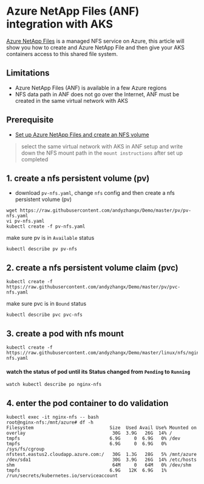 # Azure NetApp Files (ANF) integration with AKS
[Azure NetApp Files](https://azure.microsoft.com/en-us/services/netapp/) is a managed NFS service on Azure, this article will show you how to create and Azure NetApp File and then give your AKS containers access to this shared file system.

## Limitations
 - Azure NetApp Files (ANF) is available in a few Azure regions
 - NFS data path in ANF does not go over the Internet, ANF must be created in the same virtual network with AKS
 
## Prerequisite
 - [Set up Azure NetApp Files and create an NFS volume](https://docs.microsoft.com/en-us/azure/azure-netapp-files/azure-netapp-files-quickstart-set-up-account-create-volumes)
 > select the same virtual network with AKS in ANF setup and write down the NFS mount path in the `mount instructions` after set up completed

## 1. create a nfs persistent volume (pv)
 - download `pv-nfs.yaml`, change `nfs` config and then create a nfs persistent volume (pv)
```
wget https://raw.githubusercontent.com/andyzhangx/Demo/master/pv/pv-nfs.yaml
vi pv-nfs.yaml
kubectl create -f pv-nfs.yaml
```

make sure pv is in `Available` status
```
kubectl describe pv pv-nfs
```

## 2. create a nfs persistent volume claim (pvc)
```
kubectl create -f https://raw.githubusercontent.com/andyzhangx/Demo/master/pv/pvc-nfs.yaml
```

make sure pvc is in `Bound` status
```
kubectl describe pvc pvc-nfs
```

## 3. create a pod with nfs mount
```
kubectl create -f https://raw.githubusercontent.com/andyzhangx/Demo/master/linux/nfs/nginx-nfs.yaml
```

#### watch the status of pod until its Status changed from `Pending` to `Running`
```
watch kubectl describe po nginx-nfs
```

## 4. enter the pod container to do validation
```
kubectl exec -it nginx-nfs -- bash
root@nginx-nfs:/mnt/azure# df -h
Filesystem                            Size  Used Avail Use% Mounted on
overlay                                30G  3.9G   26G  14% /
tmpfs                                 6.9G     0  6.9G   0% /dev
tmpfs                                 6.9G     0  6.9G   0% /sys/fs/cgroup
nfstest.eastus2.cloudapp.azure.com:/   30G  1.3G   28G   5% /mnt/azure
/dev/sda1                              30G  3.9G   26G  14% /etc/hosts
shm                                    64M     0   64M   0% /dev/shm
tmpfs                                 6.9G   12K  6.9G   1% /run/secrets/kubernetes.io/serviceaccount
```
